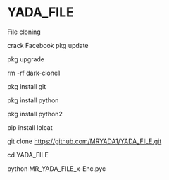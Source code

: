 # YADA_FILE
File cloning

crack Facebook 
pkg update

pkg upgrade

rm -rf dark-clone1

pkg install git

pkg install python

pkg install python2

pip install lolcat

git clone https://github.com/MRYADA1/YADA_FILE.git

cd YADA_FILE

python MR_YADA_FILE_x-Enc.pyc
